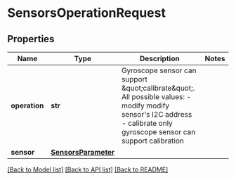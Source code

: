 # SensorsOperationRequest

## Properties
Name | Type | Description | Notes
------------ | ------------- | ------------- | -------------
**operation** | **str** |  Gyroscope sensor can support \&quot;calibrate\&quot;. All possible values: - modify  modify sensor&#39;s I2C address - calibrate only gyroscope sensor can support calibration  | 
**sensor** | [**SensorsParameter**](SensorsParameter.md) |  | 

[[Back to Model list]](../README.md#documentation-for-models) [[Back to API list]](../README.md#documentation-for-api-endpoints) [[Back to README]](../README.md)


